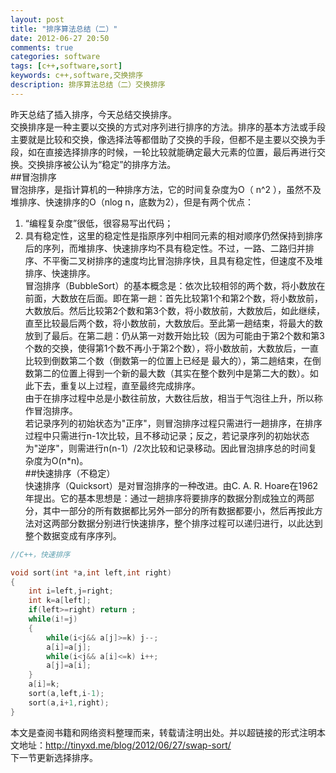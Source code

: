```yaml
---
layout: post
title: "排序算法总结（二）"
date: 2012-06-27 20:50
comments: true
categories: software
tags: [c++,software,sort]
keywords: c++,software,交换排序
description: 排序算法总结（二）交换排序
---
```


昨天总结了插入排序，今天总结交换排序。   
交换排序是一种主要以交换的方式对序列进行排序的方法。排序的基本方法或手段主要就是比较和交换，像选择法等都借助了交换的手段，但都不是主要以交换为手段，如在直接选择排序的时候，一轮比较就能确定最大元素的位置，最后再进行交换。交换排序被公认为“稳定”的排序方法。    
##冒泡排序  
冒泡排序，是指计算机的一种排序方法，它的时间复杂度为O（ n^2 ），虽然不及堆排序、快速排序的O（nlog n，底数为2），但是有两个优点：  
<!--more--> 
1. “编程复杂度”很低，很容易写出代码；   
2. 具有稳定性，这里的稳定性是指原序列中相同元素的相对顺序仍然保持到排序后的序列，而堆排序、快速排序均不具有稳定性。不过，一路、二路归并排序、不平衡二叉树排序的速度均比冒泡排序快，且具有稳定性，但速度不及堆排序、快速排序。   
冒泡排序（BubbleSort）的基本概念是：依次比较相邻的两个数，将小数放在前面，大数放在后面。即在第一趟：首先比较第1个和第2个数，将小数放前，大数放后。然后比较第2个数和第3个数，将小数放前，大数放后，如此继续，直至比较最后两个数，将小数放前，大数放后。至此第一趟结束，将最大的数放到了最后。在第二趟：仍从第一对数开始比较（因为可能由于第2个数和第3个数的交换，使得第1个数不再小于第2个数），将小数放前，大数放后，一直比较到倒数第二个数（倒数第一的位置上已经是
最大的），第二趟结束，在倒数第二的位置上得到一个新的最大数（其实在整个数列中是第二大的数）。如此下去，重复以上过程，直至最终完成排序。   
由于在排序过程中总是小数往前放，大数往后放，相当于气泡往上升，所以称作冒泡排序。   
若记录序列的初始状态为"正序"，则冒泡排序过程只需进行一趟排序，在排序过程中只需进行n-1次比较，且不移动记录；反之，若记录序列的初始状态为"逆序"，则需进行n(n-1）/2次比较和记录移动。因此冒泡排序总的时间复杂度为O(n*n)。    
##快速排序（不稳定）  
快速排序（Quicksort）是对冒泡排序的一种改进。由C. A. R. Hoare在1962年提出。它的基本思想是：通过一趟排序将要排序的数据分割成独立的两部分，其中一部分的所有数据都比另外一部分的所有数据都要小，然后再按此方法对这两部分数据分别进行快速排序，整个排序过程可以递归进行，以此达到整个数据变成有序序列。    
``` c++ C++，快速排续
//C++，快速排序

void sort(int *a,int left,int right)
{
	int i=left,j=right;
	int k=a[left];
	if(left>=right) return ;
	while(i!=j)
	{
		while(i<j&& a[j]>=k) j--;
		a[i]=a[j];
		while(i<j&& a[i]<=k) i++;
		a[j]=a[i];
	}
	a[i]=k;
	sort(a,left,i-1);
	sort(a,i+1,right);
} 
```
本文是查阅书籍和网络资料整理而来，转载请注明出处。并以超链接的形式注明本文地址：http://tinyxd.me/blog/2012/06/27/swap-sort/   
下一节更新选择排序。